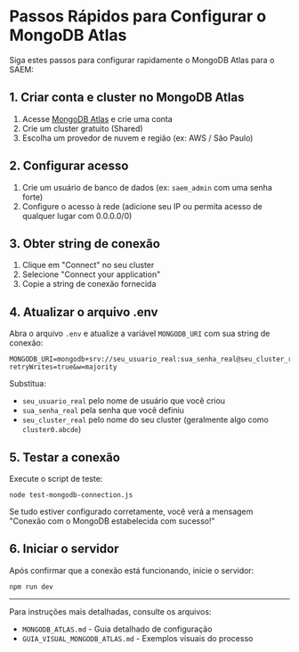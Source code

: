 # Passos Rápidos para Configurar o MongoDB Atlas

Siga estes passos para configurar rapidamente o MongoDB Atlas para o SAEM:

## 1. Criar conta e cluster no MongoDB Atlas

1. Acesse [MongoDB Atlas](https://www.mongodb.com/cloud/atlas/register) e crie uma conta
2. Crie um cluster gratuito (Shared)
3. Escolha um provedor de nuvem e região (ex: AWS / São Paulo)

## 2. Configurar acesso

1. Crie um usuário de banco de dados (ex: `saem_admin` com uma senha forte)
2. Configure o acesso à rede (adicione seu IP ou permita acesso de qualquer lugar com 0.0.0.0/0)

## 3. Obter string de conexão

1. Clique em "Connect" no seu cluster
2. Selecione "Connect your application"
3. Copie a string de conexão fornecida

## 4. Atualizar o arquivo .env

Abra o arquivo `.env` e atualize a variável `MONGODB_URI` com sua string de conexão:

```
MONGODB_URI=mongodb+srv://seu_usuario_real:sua_senha_real@seu_cluster_real.mongodb.net/saem?retryWrites=true&w=majority
```

Substitua:
- `seu_usuario_real` pelo nome de usuário que você criou
- `sua_senha_real` pela senha que você definiu
- `seu_cluster_real` pelo nome do seu cluster (geralmente algo como `cluster0.abcde`)

## 5. Testar a conexão

Execute o script de teste:

```
node test-mongodb-connection.js
```

Se tudo estiver configurado corretamente, você verá a mensagem "Conexão com o MongoDB estabelecida com sucesso!"

## 6. Iniciar o servidor

Após confirmar que a conexão está funcionando, inicie o servidor:

```
npm run dev
```

---

Para instruções mais detalhadas, consulte os arquivos:
- `MONGODB_ATLAS.md` - Guia detalhado de configuração
- `GUIA_VISUAL_MONGODB_ATLAS.md` - Exemplos visuais do processo